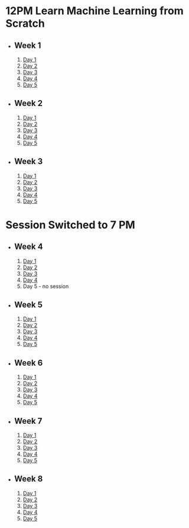 # 12PM Learn Machine Learning from Scratch

- ## Week 1

   1. [Day 1](https://www.facebook.com/iCodeguru/videos/2096665867353116)
   2. [Day 2](https://www.facebook.com/iCodeguru/videos/1725903597895190)
   3. [Day 3](https://www.facebook.com/iCodeguru/videos/1367464303871989)
   4. [Day 4](https://www.facebook.com/iCodeguru/videos/1329119877596709)
   5. [Day 5](https://www.facebook.com/iCodeguru/videos/1063603111454080)

- ## Week 2

   1. [Day 1](https://web.facebook.com/iCodeguru/videos/1097649448089817)
   2. [Day 2](https://www.facebook.com/iCodeguru/videos/318357751167365)
   3. [Day 3](https://www.facebook.com/iCodeguru/videos/7184383641600547)
   4. [Day 4]()
   5. [Day 5](https://www.facebook.com/iCodeguru/videos/388201623586907)

- ## Week 3

   1. [Day 1](https://www.facebook.com/iCodeguru/videos/2057681631266047)
   2. [Day 2](https://www.facebook.com/iCodeguru/videos/774215071248500)
   3. [Day 3](https://www.facebook.com/iCodeguru/videos/1032203901415412)
   4. [Day 4](https://www.facebook.com/iCodeguru/videos/336124779290867)
   5. [Day 5](https://www.facebook.com/iCodeguru/videos/1449508619297657)

# Session Switched to 7 PM

- ## Week 4

   1. [Day 1](https://www.facebook.com/iCodeguru/videos/398950245952204)
   2. [Day 2](https://www.facebook.com/iCodeguru/videos/1067115807868128)
   3. [Day 3](https://www.facebook.com/iCodeguru/videos/1837186913363331)
   4. [Day 4](https://www.facebook.com/iCodeguru/videos/293692696628858)
   5. Day 5 - no session

- ## Week 5

   1. [Day 1](https://web.facebook.com/iCodeguru/videos/340928485530297)
   2. [Day 2](https://www.facebook.com/iCodeguru/videos/390315773471797)
   3. [Day 3](https://www.facebook.com/iCodeguru/videos/3629301494012369)
   4. [Day 4]()
   5. [Day 5](https://www.facebook.com/iCodeguru/videos/907132797522756)

- ## Week 6

   1. [Day 1](https://www.facebook.com/iCodeguru/videos/877494010837544)
   2. [Day 2](https://www.facebook.com/iCodeguru/videos/753519183040083)
   3. [Day 3](https://www.facebook.com/iCodeguru/videos/3595106080748906)
   4. [Day 4](https://www.facebook.com/iCodeguru/videos/279124198291165)
   5. [Day 5](https://www.facebook.com/iCodeguru/videos/767305488585060)

- ## Week 7

   1. [Day 1](https://www.facebook.com/iCodeguru/videos/343799555293999)
   2. [Day 2](https://www.facebook.com/iCodeguru/videos/385953207504071)
   3. [Day 3](https://www.facebook.com/iCodeguru/videos/272143742415990)
   4. [Day 4](https://www.facebook.com/iCodeguru/videos/415669381025062)
   5. [Day 5](https://www.facebook.com/iCodeguru/videos/2746665275489500)

- ## Week 8

   1. [Day 1](https://www.facebook.com/iCodeguru/videos/3555840781349138)
   2. [Day 2](https://www.facebook.com/iCodeguru/videos/697487558945475)
   3. [Day 3](https://www.facebook.com/iCodeguru/videos/403583788695674)
   4. [Day 4](https://www.facebook.com/iCodeguru/videos/924564769396384)
   5. [Day 5](https://www.facebook.com/iCodeguru/videos/1108987223455887)

<!-- - ## Week

   1. [Day 1]()
   2. [Day 2]()
   3. [Day 3]()
   4. [Day 4]()
   5. [Day 5]() -->